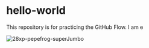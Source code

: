 # hello-world
This repository is for practicing the GitHub Flow. I am e



![28xp-pepefrog-superJumbo](https://github.com/user-attachments/assets/d7990715-260a-4430-9e55-a59cef06f1d8)

